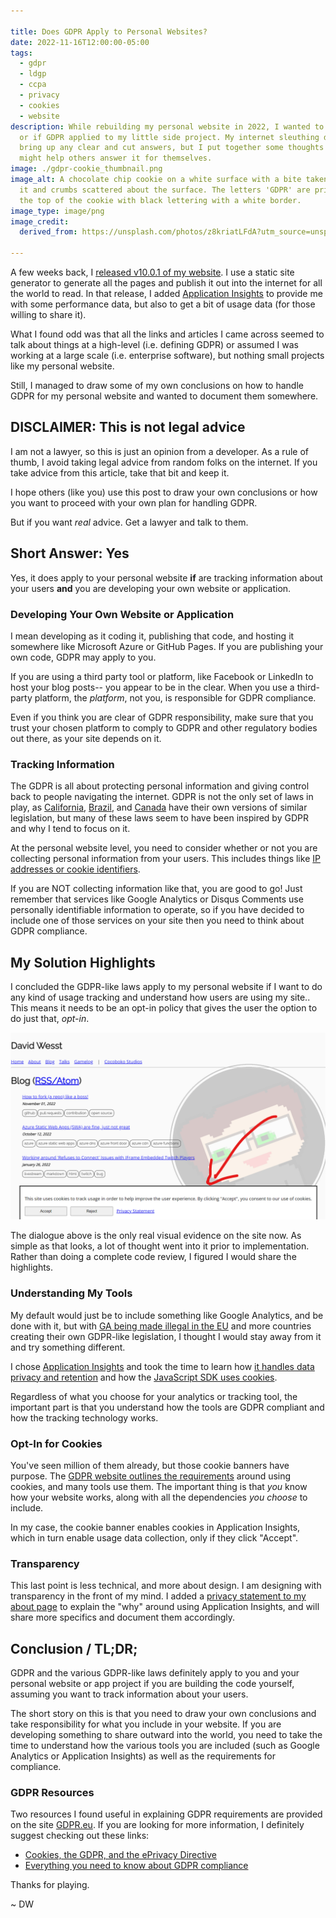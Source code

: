 ```yaml
---

title: Does GDPR Apply to Personal Websites?
date: 2022-11-16T12:00:00-05:00
tags:
  - gdpr
  - ldgp
  - ccpa
  - privacy
  - cookies
  - website
description: While rebuilding my personal website in 2022, I wanted to know how
  or if GDPR applied to my little side project. My internet sleuthing did not
  bring up any clear and cut answers, but I put together some thoughts that
  might help others answer it for themselves.
image: ./gdpr-cookie_thumbnail.png
image_alt: A chocolate chip cookie on a white surface with a bite taken out of
  it and crumbs scattered about the surface. The letters 'GDPR' are printed on
  the top of the cookie with black lettering with a white border.
image_type: image/png
image_credit:
  derived_from: https://unsplash.com/photos/z8kriatLFdA?utm_source=unsplash&utm_medium=referral&utm_content=creditShareLink

---
```


[1]: https://gdpr.eu/cookies/
[2]: https://github.com/davidwesst/website/releases/tag/v10.0.1
[3]: https://learn.microsoft.com/en-us/azure/azure-monitor/app/app-insights-overview
[4]: https://leginfo.legislature.ca.gov/faces/billTextClient.xhtml?bill_id=201720180AB375
[5]: https://iapp.org/media/pdf/resource_center/Brazilian_General_Data_Protection_Law.pdf
[6]: https://www.priv.gc.ca/en/privacy-topics/privacy-laws-in-canada/the-personal-information-protection-and-electronic-documents-act-pipeda
[7]: https://gdpr.eu/eu-gdpr-personal-data/
[8]: https://techstory.in/eu-declares-google-analytics-illegal-heres-why/
[9]: https://learn.microsoft.com/en-us/azure/azure-monitor/app/data-retention-privacy
[10]: https://learn.microsoft.com/en-us/azure/azure-monitor/app/javascript?tabs=snippet#cookie-handling
[11]: https://www.davidwesst.com/about
[12]: https://gdpr.eu/compliance/
[13]: https://gdpr.eu/

A few weeks back, I [released v10.0.1 of my website][2]. I use a static site generator to generate all the pages and publish it out into the internet for all the world to read. In that release, I added [Application Insights][3] to provide me with some performance data, but also to get a bit of usage data (for those willing to share it).

What I found odd was that all the links and articles I came across seemed to talk about things at a high-level (i.e. defining GDPR) or assumed I was working at a large scale (i.e. enterprise software), but nothing small projects like my personal website.

Still, I managed to draw some of my own conclusions on how to handle GDPR for my personal website and wanted to document them somewhere.

## DISCLAIMER: This is not legal advice

I am not a lawyer, so this is just an opinion from a developer. As a rule of thumb, I avoid taking legal advice from random folks on the internet. If you take advice from this article, take that bit and keep it. 

I hope others (like you) use this post to draw your own conclusions or how you want to proceed with your own plan for handling GDPR.

But if you want _real_ advice. Get a lawyer and talk to them.

## Short Answer: Yes

Yes, it does apply to your personal website **if** are tracking information about your users **and** you are developing your own website or application.

### Developing Your Own Website or Application

I mean developing as it coding it, publishing that code, and hosting it somewhere like Microsoft Azure or GitHub Pages. If you are publishing your own code, GDPR may apply to you.

If you are using a third party tool or platform, like Facebook or LinkedIn to host your blog posts-- you appear to be in the clear. When you use a third-party platform, the _platform_, not you, is responsible for GDPR compliance.

Even if you think you are clear of GDPR responsibility, make sure that you trust your chosen platform to comply to GDPR and other regulatory bodies out there, as your site depends on it. 

### Tracking Information

The GDPR is all about protecting personal information and giving control back to people navigating the internet. GDPR is not the only set of laws in play, as [California][4], [Brazil][5], and [Canada][6] have their own versions of similar legislation, but many of these laws seem to have been inspired by GDPR and why I tend to focus on it.

At the personal website level, you need to consider whether or not you are collecting personal information from your users. This includes things like [IP addresses or cookie identifiers][7].

If you are NOT collecting information like that, you are good to go! Just remember that services like Google Analytics or Disqus Comments use personally identifiable information to operate, so if you have decided to include one of those services on your site then you need to think about GDPR compliance.

## My Solution Highlights

I concluded the GDPR-like laws apply to my personal website if I want to do any kind of usage tracking and understand how users are using my site.. This means it needs to be an opt-in policy that gives the user the option to do just that, _opt-in_.

![A screenshot of the davidwesst.com blog page with a dialogue docked to the bottom with the statement: 'This site uses cookies to track usage in order to help improve the user experience. By clicking "Accept", you consent to our use of cookies.' along with gray 'Accept' and 'Decline' buttons, and a blue link with the text 'Privacy Statement'](./my-gdpr-dialogue.png)

The dialogue above is the only real visual evidence on the site now. As simple as that looks, a lot of thought went into it prior to implementation. Rather than doing a complete code review, I figured I would share the highlights.

### Understanding My Tools

My default would just be to include something like Google Analytics, and be done with it, but with [GA being made illegal in the EU][8] and more countries creating their own GDPR-like legislation, I thought I would stay away from it and try something different.

I chose [Application Insights][3] and took the time to learn how [it handles data privacy and retention][9] and how the [JavaScript SDK uses cookies][10].

Regardless of what you choose for your analytics or tracking tool, the important part is that you understand how the tools are GDPR compliant and how the tracking technology works.

### Opt-In for Cookies

You've seen million of them already, but those cookie banners have purpose. The [GDPR website outlines the requirements][1] around using cookies, and many tools use them. The important thing is that _you_ know how your website works, along with all the dependencies _you choose_ to include.

In my case, the cookie banner enables cookies in Application Insights, which in turn enable usage data collection, only if they click "Accept". 

### Transparency

This last point is less technical, and more about design. I am designing with transparency in the front of my mind. I added a [privacy statement to my about page][11] to explain the "why" around using Application Insights, and will share more specifics and document them accordingly.

## Conclusion / TL;DR;

GDPR and the various GDPR-like laws definitely apply to you and your personal website or app project if you are building the code yourself, assuming you want to track information about your users.

The short story on this is that you need to draw your own conclusions and take responsibility for what you include in your website. If you are developing something to share outward into the world, you need to take the time to understand how the various tools you are included (such as Google Analytics or Application Insights) as well as the requirements for compliance. 

### GDPR Resources

Two resources I found useful in explaining GDPR requirements are provided on the site [GDPR.eu][13]. If you are looking for more information, I definitely suggest checking out these links:

- [Cookies, the GDPR, and the ePrivacy Directive][1]
- [Everything you need to know about GDPR compliance][12]

Thanks for playing.

~ DW
